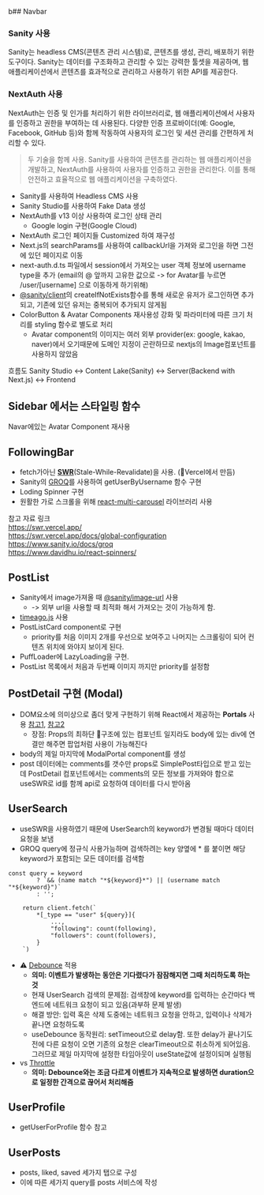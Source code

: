 b## Navbar

### Sanity 사용
Sanity는 headless CMS(콘텐츠 관리 시스템)로, 콘텐츠를 생성, 관리, 배포하기 위한 도구이다. Sanity는 데이터를 구조화하고 관리할 수 있는 강력한 툴셋을 제공하며, 웹 애플리케이션에서 콘텐츠를 효과적으로 관리하고 사용하기 위한 API를 제공한다.

### NextAuth  사용
NextAuth는 인증 및 인가를 처리하기 위한 라이브러리로, 웹 애플리케이션에서 사용자를 인증하고 권한을 부여하는 데 사용된다. 다양한 인증 프로바이더(예: Google, Facebook, GitHub 등)와 함께 작동하여 사용자의 로그인 및 세션 관리를 간편하게 처리할 수 있다.

> 두 기술을 함께 사용. 
Sanity를 사용하여 콘텐츠를 관리하는 웹 애플리케이션을 개발하고, NextAuth를 사용하여 사용자를 인증하고 권한을 관리한다. 이를 통해 안전하고 효율적으로 웹 애플리케이션을 구축하였다.

* Sanity를 사용하여 Headless CMS 사용
* Sanity Studio를 사용하여 Fake Data 생성
* NextAuth를 v13 이상 사용하여 로그인 상태 관리
    * Google login 구현(Google Cloud)
* NextAuth 로그인 페이지들 Customized 하여 재구성
* Next.js의 searchParams를 사용하여 callbackUrl을 가져와 로그인을 하면 그전에 있던 페이지로 이동
* next-auth.d.ts 파일에서 session에서 가져오는 user 객체 정보에 username type을 추가 (email의 @ 앞까지 고유한 값으로 -> for Avatar를 누르면 /user/[username] 으로 이동하게 하기위해)
* <a href="https://www.sanity.io/docs/js-client#quickstart">@sanity/client</a>의 createIfNotExists함수를 통해 새로운 유저가 로그인하면 추가되고, 기존에 있던 유저는 중복되어 추가되지 않게됨
* ColorButton & Avatar Components 재사용성 강화 및 파라미터에 따른 크기 처리를 styling 함수로 별도로 처리
    * Avatar component의 이미지는 여러 외부 provider(ex: google, kakao, naver)에서 오기때문에 도메인 지정이 곤란하므로 nextjs의 Image컴포넌트를 사용하지 않았음

흐름도
Sanity Studio ↔️ Content Lake(Sanity) ↔️ Server(Backend with Next.js) ↔️ Frontend

## Sidebar 에서는 스타일링 함수
Navar에있는 Avatar Component 재사용

## FollowingBar
* fetch가아닌 <a href="https://swr.vercel.app/">**SWR**</a>(Stale-While-Revalidate)을 사용. (Vercel에서 만듬)
* Sanity의 <a href="https://www.sanity.io/docs/groq">GROQ</a>를 사용하여 getUserByUsername 함수 구현
* Loding Spinner 구현
* 원활한 가로 스크롤을 위해 [react-multi-carousel](https://www.npmjs.com/package/react-multi-carousel) 라이브러리 사용

참고 자료 링크 </br>
https://swr.vercel.app/ </br>
https://swr.vercel.app/docs/global-configuration </br>
https://www.sanity.io/docs/groq </br>
https://www.davidhu.io/react-spinners/ 


## PostList
* Sanity에서 image가져올 때 [@sanity/image-url](https://www.sanity.io/docs/image-url) 사용 
    * -> 외부 url을 사용할 때 최적화 해서 가져오는 것이 가능하게 함.
* [timeago.js](https://github.com/hustcc/timeago.js/blob/master/README.md) 사용 
* PostListCard component로 구현
    * priority를 처음 이미지 2개를 우선으로 보여주고 나머지는 스크롤링이 되어 컨텐츠 위치에 와야지 보이게 된다.
* PuffLoader에 LazyLoading을 구현.
* PostList 목록에서 처음과 두번째 이미지 까지만 priority를 설정함


## PostDetail 구현 (Modal)
* DOM요소에 의미상으로 좀더 맞게 구현하기 위해 React에서 제공하는 **Portals** 사용 [참고1](https://legacy.reactjs.org/docs/portals.html), [참고2](https://react.dev/reference/react-dom/createPortal)
    * 장점: Props의 최하단 구조에 있는 컴포넌트 일지라도 body에 있는 div에 연결만 해주면 팝업처럼 사용이 가능해진다
* body의 제일 마지막에 ModalPortal component를 생성
* post 데이터에는 comments를 갯수만 props로 SimplePost타입으로 받고 있는데 PostDetail 컴포넌트에서는 comments의 모든 정보를 가져와야 함으로 useSWR로 id를 함께 api로 요청하여 데이터를 다시 받아옴

## UserSearch 
* useSWR을 사용하였기 때문에 UserSearch의 keyword가 변경될 때마다 데이터 요청을 보냄
* GROQ query에 정규식 사용가능하며 검색하려는 key 양옆에 * 를 붙이면 해당 keyword가 포함되는 모든 데이터를 검색함
```tsx
const query = keyword 
        ? `&& (name match "*${keyword}*") || (username match "*${keyword}")`
        : '';

    return client.fetch(`
        *[_type == "user" ${query}]{
            ...,
            "following": count(following),
            "followers": count(followers),
        }
    `)
```
* ⚠️ [Debounce](https://github.com/vercel/swr/issues/110) 적용 
    * **의미: 이벤트가 발생하는 동안은 기다렸다가 잠잠해지면 그때 처리하도록 하는 것**
    * 현재 UserSearch 검색의 문제점: 검색창에 keyword를 입력하는 순간마다 백엔드에 네트워크 요청이 되고 있음(과부하 문제 발생)
    * 해결 방안: 입력 혹은 삭제 도중에는 네트워크 요청을 안하고, 입력이나 삭제가 끝나면 요청하도록
    * useDebounce 동작원리: setTimeout으로 delay함. 또한 delay가 끝나기도 전에 다른 요청이 오면 기존의 요청은 clearTimeout으로 취소하게 되어있음. 그러므로 제일 마지막에 설정한 타임아웃이 useState값에 설정이되며 실행됨
* vs [Throttle](https://redd.one/blog/debounce-vs-throttle)
    * **의미: Debounce와는 조금 다르게 이벤트가 지속적으로 발생하면 duration으로 일정한 간격으로 끊어서 처리해줌**

    
## UserProfile
* getUserForProfile 함수 참고

## UserPosts
* posts, liked, saved 세가지 탭으로 구성
* 이에 따른 세가지 query를 posts 서비스에 작성

